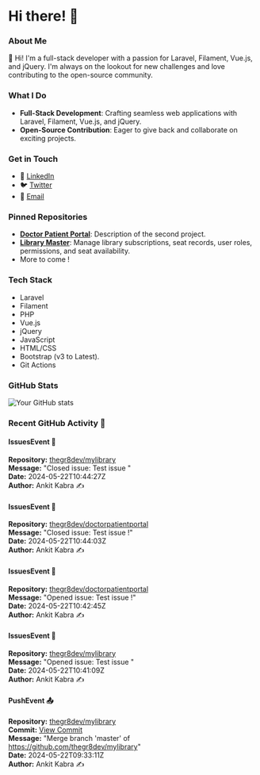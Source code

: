 # Hi there! 👋

### About Me
👋 Hi! I'm a full-stack developer with a passion for Laravel, Filament, Vue.js, and jQuery. I'm always on the lookout for new challenges and love contributing to the open-source community.

### What I Do
- **Full-Stack Development**: Crafting seamless web applications with Laravel, Filament, Vue.js, and jQuery.
- **Open-Source Contribution**: Eager to give back and collaborate on exciting projects.

### Get in Touch
- 💼 [LinkedIn](https://www.linkedin.com/in/ankit-kabra-00737b151)
- 🐦 [Twitter](https://twitter.com/thegr8devX)
- 📧 [Email](mailto:ankitswonders@gmail.com)

### Pinned Repositories
- [**Doctor Patient Portal**](https://github.com/thegr8dev/doctorpatientportal): Description of the second project.
- [**Library Master**](https://github.com/thegr8dev/mylibrary): Manage library subscriptions, seat records, user roles, permissions, and seat availability.
- More to come !

### Tech Stack
- Laravel
- Filament
- PHP
- Vue.js
- jQuery
- JavaScript
- HTML/CSS
- Bootstrap (v3 to Latest).
- Git Actions 

### GitHub Stats
![Your GitHub stats](https://github-readme-stats.vercel.app/api?username=thegr8dev&show_icons=true&theme=radical)

<!--START_SECTION:activity-->
### Recent GitHub Activity 🎉
#### IssuesEvent 🐛
**Repository:** [thegr8dev/mylibrary](https://github.com/thegr8dev/mylibrary/issues/1)  
**Message:** "Closed issue: Test issue "  
**Date:** 2024-05-22T10:44:27Z  
**Author:** Ankit Kabra ✍️

#### IssuesEvent 🐛
**Repository:** [thegr8dev/doctorpatientportal](https://github.com/thegr8dev/doctorpatientportal/issues/14)  
**Message:** "Closed issue: Test issue !"  
**Date:** 2024-05-22T10:44:03Z  
**Author:** Ankit Kabra ✍️

#### IssuesEvent 🐛
**Repository:** [thegr8dev/doctorpatientportal](https://github.com/thegr8dev/doctorpatientportal/issues/14)  
**Message:** "Opened issue: Test issue !"  
**Date:** 2024-05-22T10:42:45Z  
**Author:** Ankit Kabra ✍️

#### IssuesEvent 🐛
**Repository:** [thegr8dev/mylibrary](https://github.com/thegr8dev/mylibrary/issues/1)  
**Message:** "Opened issue: Test issue "  
**Date:** 2024-05-22T10:41:09Z  
**Author:** Ankit Kabra ✍️

#### PushEvent 📤
**Repository:** [thegr8dev/mylibrary](https://github.com/thegr8dev/mylibrary)  
**Commit:** [View Commit](https://github.com/thegr8dev/mylibrary/commit/6190516063f9978a54269b67050d039fecb248e7)  
**Message:** "Merge branch 'master' of https://github.com/thegr8dev/mylibrary"  
**Date:** 2024-05-22T09:33:11Z  
**Author:** Ankit Kabra ✍️

<!--END_SECTION:activity-->
